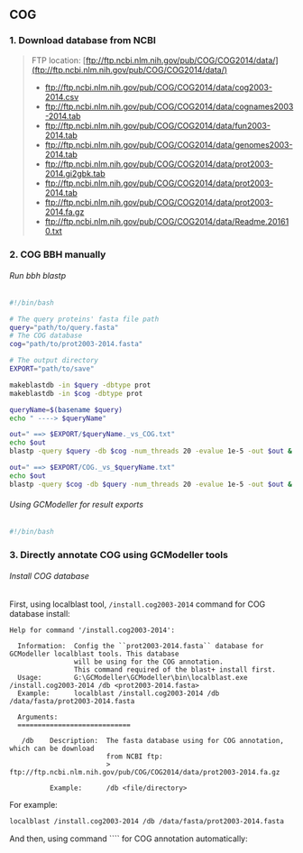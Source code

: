 ## COG

### 1. Download database from NCBI

> FTP location: [ftp://ftp.ncbi.nlm.nih.gov/pub/COG/COG2014/data/](ftp://ftp.ncbi.nlm.nih.gov/pub/COG/COG2014/data/)
>
> + ftp://ftp.ncbi.nlm.nih.gov/pub/COG/COG2014/data/cog2003-2014.csv
> + ftp://ftp.ncbi.nlm.nih.gov/pub/COG/COG2014/data/cognames2003-2014.tab
> + ftp://ftp.ncbi.nlm.nih.gov/pub/COG/COG2014/data/fun2003-2014.tab
> + ftp://ftp.ncbi.nlm.nih.gov/pub/COG/COG2014/data/genomes2003-2014.tab
> + ftp://ftp.ncbi.nlm.nih.gov/pub/COG/COG2014/data/prot2003-2014.gi2gbk.tab
> + ftp://ftp.ncbi.nlm.nih.gov/pub/COG/COG2014/data/prot2003-2014.tab
> + ftp://ftp.ncbi.nlm.nih.gov/pub/COG/COG2014/data/prot2003-2014.fa.gz
> + ftp://ftp.ncbi.nlm.nih.gov/pub/COG/COG2014/data/Readme.201610.txt

### 2. COG BBH manually

###### Run bbh blastp

```bash
#!/bin/bash

# The query proteins' fasta file path
query="path/to/query.fasta"
# The COG database
cog="path/to/prot2003-2014.fasta"

# The output directory
EXPORT="path/to/save"

makeblastdb -in $query -dbtype prot
makeblastdb -in $cog -dbtype prot

queryName=$(basename $query)
echo " ----> $queryName"

out=" ==> $EXPORT/$queryName._vs_COG.txt"
echo $out
blastp -query $query -db $cog -num_threads 20 -evalue 1e-5 -out $out &

out=" ==> $EXPORT/COG._vs_$queryName.txt"
echo $out
blastp -query $cog -db $query -num_threads 20 -evalue 1e-5 -out $out &
```

###### Using GCModeller for result exports

```bash
#!/bin/bash


```

### 3. Directly annotate COG using GCModeller tools

###### Install COG database

First, using localblast tool, ``/install.cog2003-2014`` command for COG database install:
```
Help for command '/install.cog2003-2014':

  Information:  Config the ``prot2003-2014.fasta`` database for GCModeller localblast tools. This database
                will be using for the COG annotation.
                This command required of the blast+ install first.
  Usage:        G:\GCModeller\GCModeller\bin\localblast.exe /install.cog2003-2014 /db <prot2003-2014.fasta>
  Example:      localblast /install.cog2003-2014 /db /data/fasta/prot2003-2014.fasta

  Arguments:
  ============================

   /db    Description:  The fasta database using for COG annotation, which can be download
                        from NCBI ftp:
                        > ftp://ftp.ncbi.nlm.nih.gov/pub/COG/COG2014/data/prot2003-2014.fa.gz

          Example:      /db <file/directory>
```

For example:

```bash
localblast /install.cog2003-2014 /db /data/fasta/prot2003-2014.fasta
```

And then, using command ```` for COG annotation automatically:

```bash
```

